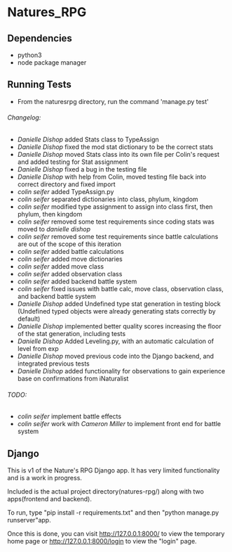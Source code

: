 # Natures_RPG

## Dependencies
- python3
- node package manager

## Running Tests
- From the naturesrpg directory, run the command 'manage.py test'

###### Changelog:
- *Danielle Dishop* added Stats class to TypeAssign
- *Danielle Dishop* fixed the mod stat dictionary to be the correct stats
- *Danielle Dishop* moved Stats class into its own file per Colin's request and added testing for Stat assignment
- *Danielle Dishop* fixed a bug in the testing file
- *Danielle Dishop* with help from Colin, moved testing file back into correct directory and fixed import
- *colin seifer* added TypeAssign.py
- *colin seifer* separated dictionaries into class, phylum, kingdom
- *colin seifer* modified type assignment to assign into class first, then phylum, then kingdom
- *colin seifer* removed some test requirements since coding stats was moved to *danielle dishop*
- *colin seifer* removed some test requirements since battle calculations are out of the scope of this iteration
- *colin seifer* added battle calculations
- *colin seifer* added move dictionaries
- *colin seifer* added move class
- *colin seifer* added observation class
- *colin seifer* added backend battle system
- *colin seifer* fixed issues with battle calc, move class, observation class, and backend battle system
- *Danielle Dishop* added Undefined type stat generation in testing block (Undefined typed objects were already generating stats correctly by default)
- *Danielle Dishop* implemented better quality scores increasing the floor of the stat generation, including tests
- *Danielle Dishop* Added Leveling.py, with an automatic calculation of level from exp
- *Danielle Dishop* moved previous code into the Django backend, and integrated previous tests
- *Danielle Dishop* added functionality for observations to gain experience base on confirmations from iNaturalist

###### TODO:
- *colin seifer* implement battle effects
- *colin seifer* work with *Cameron Miller* to implement front end for battle system


## Django

This is v1 of the Nature's RPG Django app. It has very limited functionality and is a work in progress.

Included is the actual project directory(natures-rpg/) along with two apps(frontend and backend).

To run, type "pip install -r requirements.txt" and then "python manage.py runserver"app.

Once this is done, you can visit http://127.0.0.1:8000/ to view the temporary home page or
http://127.0.0.1:8000/login to view the "login" page.
